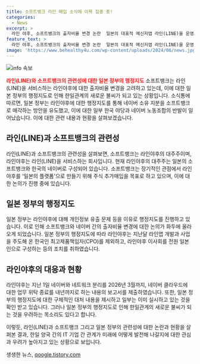 ```yaml
---
title: 소프트뱅크 라인 매입 소식에 이목 집중 중!
categories:
  - News
excerpt: >
  라인 야후, 소프트뱅크의 출자비율 변경 논란  일본의 대표적 메신저앱 라인(LINE)을 운영하는 라인야후가 소프트뱅크와의 출자비율 변경 논의에 시한이 있다. 지난 16일 아사히 신문은 소프트뱅크와 라인야후의 출자비율 변경 에 대해 현지에서 보도되었다고 전했다. 일본 정부의 지도도 있었으며, 논란은 한일 간 관계까지 번지고 있다. 해당 사안은 국내외에서 주목받고 있다.
feature_text: >
  라인 야후, 소프트뱅크의 출자비율 변경 논란  일본의 대표적 메신저앱 라인(LINE)을 운영하는 라인야후가 소프트뱅크와의 출자비율 변경 논의에 시한이 있다. 지난 16일 아사히 신문은 소프트뱅크와 라인야후의 출자비율 변경 에 대해 현지에서 보도되었다고 전했다. 일본 정부의 지도도 있었으며, 논란은 한일 간 관계까지 번지고 있다. 해당 사안은 국내외에서 주목받고 있다.
image: 'https://www.behealthy4u.com/wp-content/uploads/2024/06/news.jpg'
---
```


<p><img src="https://www.behealthy4u.com/wp-content/uploads/2024/06/news.jpg" alt="info 속보" /></p>

<p><b><span style="color: #ee2323;">라인(LINE)와 소프트뱅크의 관련성에 대한 일본 정부의 행정지도</span></b>
소프트뱅크는 라인(LINE)을 서비스하는 라인야후에 대한 출자비율 변경을 고려하고 있는데, 이에 대한 일본 정부의 행정지도로 인해 한일관계의 새로운 불씨가 되고 있는 상황입니다. 소식통에 따르면, 일본 정부는 라인야후에 대한 행정지도를 통해 네이버 소유 지분을 소프트뱅크로 매각하는 방안을 유도했고, 이에 대한 일부 한국 야당과 네이버 노동조합의 반발이 일어났습니다. 이에 대한 관련 내용과 현황을 살펴보겠습니다.</p>

<h2 data-ke-size="size26">라인(LINE)과 소프트뱅크의 관련성</h2>

<p>라인(LINE)과 소프트뱅크의 관련성을 살펴보면, 소프트뱅크는 라인야후의 대주주이며, 라인야후는 라인(LINE)을 서비스하는 회사입니다. 현재 라인야후의 대주주는 일본의 소프트뱅크와 한국의 네이버로 구성되어 있습니다. 소프트뱅크는 장기적인 관점에서 라인야후를 '일본의 플랫폼'으로 만들기 위해 주식 추가매입을 목표로 하고 있으며, 이에 대한 논의가 진행 중에 있습니다.</p>

<h2 data-ke-size="size26">일본 정부의 행정지도</h2>

<p>일본 정부는 라인야후에 대해 개인정보 유출 문제 등을 이유로 행정지도를 진행하고 있습니다. 이로 인해 소프트뱅크와 네이버 간의 출자비율 변경에 대한 논의가 화두에 올라오게 되었습니다. 일본 정부의 행정지도에 따라 라인야후는 지난달 라인앱 개발과 사업을 주도해 온 한국인 최고제품책임자(CPO)를 제외하고, 라인야후 이사회를 전원 일본인으로 구성하는 등의 조치를 취하였습니다.</p>

<h2 data-ke-size="size26">라인야후의 대응과 현황</h2>

<p>라인야후는 지난 1일 네이버와 네트워크 분리를 2026년 3월까지, 네이버 클라우드에 대한 업무 위탁 종료를 내년까지로 하는 내용의 보고서를 제출하였습니다. 또한, 일본 정부의 행정지도에 대한 구체적인 대처 내용을 제시하고 일부는 이미 실시하고 있는 것을 확인 받고 있습니다. 그러나 일본 정부의 행정지도로 인해 한일관계의 새로운 불씨가 되는 것을 우려하는 목소리도 있다고 합니다.</p>

<p>이렇듯, 라인(LINE)과 소프트뱅크 그리고 일본 정부의 관련성에 대한 논란과 현황을 살펴본 결과, 한일 양국 간의 IT 기업 간 관계가 미래에 어떻게 발전해 나갈지에 대한 관심과 우려가 높아지고 있는 상황으로 보입니다.</p>
생생한 뉴스, <a href="https://qoogle.tistory.com" rel="dofollow">qoogle.tistory.com</a>


